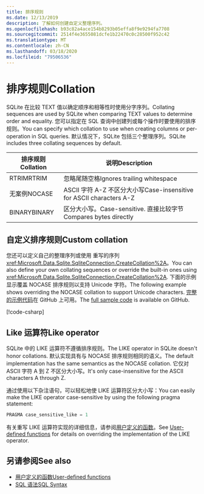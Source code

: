 ```yaml
---
title: 排序规则
ms.date: 12/13/2019
description: 了解如何创建自定义整理序列。
ms.openlocfilehash: b93c82a4ace154b8293b05effa8f9e9294fa7708
ms.sourcegitcommit: 2514f4e3655081dcfe1b22470c0c28500f952c42
ms.translationtype: MT
ms.contentlocale: zh-CN
ms.lasthandoff: 03/18/2020
ms.locfileid: "79506536"
---
```

# <a name="collation"></a><span data-ttu-id="a62e3-103">排序规则</span><span class="sxs-lookup"><span data-stu-id="a62e3-103">Collation</span></span>

<span data-ttu-id="a62e3-104">SQLite 在比较 TEXT 值以确定顺序和相等性时使用分字序列。</span><span class="sxs-lookup"><span data-stu-id="a62e3-104">Collating sequences are used by SQLite when comparing TEXT values to determine order and equality.</span></span> <span data-ttu-id="a62e3-105">您可以指定在 SQL 查询中创建列或每个操作时要使用的排序规则。</span><span class="sxs-lookup"><span data-stu-id="a62e3-105">You can specify which collation to use when creating columns or per-operation in SQL queries.</span></span> <span data-ttu-id="a62e3-106">默认情况下，SQLite 包括三个整理序列。</span><span class="sxs-lookup"><span data-stu-id="a62e3-106">SQLite includes three collating sequences by default.</span></span>

| <span data-ttu-id="a62e3-107">排序规则</span><span class="sxs-lookup"><span data-stu-id="a62e3-107">Collation</span></span> | <span data-ttu-id="a62e3-108">说明</span><span class="sxs-lookup"><span data-stu-id="a62e3-108">Description</span></span>                               |
| --------- | ----------------------------------------- |
| <span data-ttu-id="a62e3-109">RTRIM</span><span class="sxs-lookup"><span data-stu-id="a62e3-109">RTRIM</span></span>     | <span data-ttu-id="a62e3-110">忽略尾随空格</span><span class="sxs-lookup"><span data-stu-id="a62e3-110">Ignores trailing whitespace</span></span>               |
| <span data-ttu-id="a62e3-111">无案例</span><span class="sxs-lookup"><span data-stu-id="a62e3-111">NOCASE</span></span>    | <span data-ttu-id="a62e3-112">ASCII 字符 A-Z 不区分大小写</span><span class="sxs-lookup"><span data-stu-id="a62e3-112">Case-insensitive for ASCII characters A-Z</span></span> |
| <span data-ttu-id="a62e3-113">BINARY</span><span class="sxs-lookup"><span data-stu-id="a62e3-113">BINARY</span></span>    | <span data-ttu-id="a62e3-114">区分大小写。</span><span class="sxs-lookup"><span data-stu-id="a62e3-114">Case-sensitive.</span></span> <span data-ttu-id="a62e3-115">直接比较字节</span><span class="sxs-lookup"><span data-stu-id="a62e3-115">Compares bytes directly</span></span>   |

## <a name="custom-collation"></a><span data-ttu-id="a62e3-116">自定义排序规则</span><span class="sxs-lookup"><span data-stu-id="a62e3-116">Custom collation</span></span>

<span data-ttu-id="a62e3-117">您还可以定义自己的整理序列或使用 重写的序列<xref:Microsoft.Data.Sqlite.SqliteConnection.CreateCollation%2A>。</span><span class="sxs-lookup"><span data-stu-id="a62e3-117">You can also define your own collating sequences or override the built-in ones using <xref:Microsoft.Data.Sqlite.SqliteConnection.CreateCollation%2A>.</span></span> <span data-ttu-id="a62e3-118">下面的示例显示覆盖 NOCASE 排序规则以支持 Unicode 字符。</span><span class="sxs-lookup"><span data-stu-id="a62e3-118">The following example shows overriding the NOCASE collation to support Unicode characters.</span></span> <span data-ttu-id="a62e3-119">[完整的示例代码](https://github.com/dotnet/samples/blob/master/snippets/standard/data/sqlite/CollationSample/Program.cs)在 GitHub 上可用。</span><span class="sxs-lookup"><span data-stu-id="a62e3-119">The [full sample code](https://github.com/dotnet/samples/blob/master/snippets/standard/data/sqlite/CollationSample/Program.cs) is available on GitHub.</span></span>

[!code-csharp[](../../../../samples/snippets/standard/data/sqlite/CollationSample/Program.cs?name=snippet_Collation)]

## <a name="like-operator"></a><span data-ttu-id="a62e3-120">Like 运算符</span><span class="sxs-lookup"><span data-stu-id="a62e3-120">Like operator</span></span>

<span data-ttu-id="a62e3-121">SQLite 中的 LIKE 运算符不遵循排序规则。</span><span class="sxs-lookup"><span data-stu-id="a62e3-121">The LIKE operator in SQLite doesn't honor collations.</span></span> <span data-ttu-id="a62e3-122">默认实现具有与 NOCASE 排序规则相同的语义。</span><span class="sxs-lookup"><span data-stu-id="a62e3-122">The default implementation has the same semantics as the NOCASE collation.</span></span> <span data-ttu-id="a62e3-123">它仅对 ASCII 字符 A 到 Z 不区分大小写。</span><span class="sxs-lookup"><span data-stu-id="a62e3-123">It's only case-insensitive for the ASCII characters A through Z.</span></span>

<span data-ttu-id="a62e3-124">通过使用以下杂注语句，可以轻松地使 LIKE 运算符区分大小写：</span><span class="sxs-lookup"><span data-stu-id="a62e3-124">You can easily make the LIKE operator case-sensitive by using the following pragma statement:</span></span>

```sql
PRAGMA case_sensitive_like = 1
```

<span data-ttu-id="a62e3-125">有关重写 LIKE 运算符实现的详细信息，请参阅[用户定义的函数](user-defined-functions.md)。</span><span class="sxs-lookup"><span data-stu-id="a62e3-125">See [User-defined functions](user-defined-functions.md) for details on overriding the implementation of the LIKE operator.</span></span>

## <a name="see-also"></a><span data-ttu-id="a62e3-126">另请参阅</span><span class="sxs-lookup"><span data-stu-id="a62e3-126">See also</span></span>

* [<span data-ttu-id="a62e3-127">用户定义的函数</span><span class="sxs-lookup"><span data-stu-id="a62e3-127">User-defined functions</span></span>](user-defined-functions.md)
* [<span data-ttu-id="a62e3-128">SQL 语法</span><span class="sxs-lookup"><span data-stu-id="a62e3-128">SQL Syntax</span></span>](https://www.sqlite.org/lang.html)
